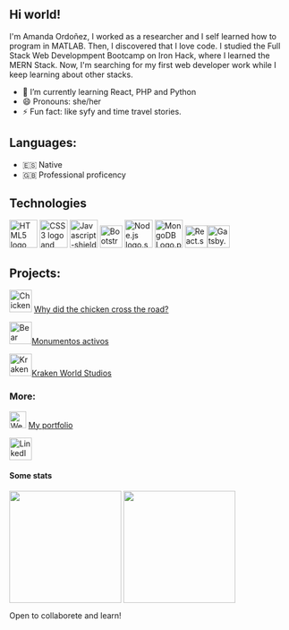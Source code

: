 ## Hi world!
I'm Amanda Ordoñez, I worked as a researcher and I self learned how to program in MATLAB. Then, I discovered that I love code. I studied the Full Stack Web Developmpent Bootcamp on Iron Hack, where I learned the MERN Stack. Now, I'm searching for my first web developer work while I keep learning about other stacks.


- 🌱 I’m currently learning React, PHP and Python
- 😄 Pronouns: she/her
- ⚡ Fun fact: like syfy and time travel stories. 


## Languages:

- :es: Native
- :gb: Professional proficency

## Technologies
<img src="https://upload.wikimedia.org/wikipedia/commons/thumb/6/61/HTML5_logo_and_wordmark.svg/1200px-HTML5_logo_and_wordmark.svg.png" alt="HTML5 logo and wordmark.svg" height=50px> <img src="https://upload.wikimedia.org/wikipedia/commons/thumb/d/d5/CSS3_logo_and_wordmark.svg/1200px-CSS3_logo_and_wordmark.svg.png" alt="CSS3 logo and wordmark.svg" height=50px>  <img src="https://upload.wikimedia.org/wikipedia/commons/thumb/d/d4/Javascript-shield.svg/256px-Javascript-shield.svg.png" alt="Javascript-shield" height=50px> <img src="https://upload.wikimedia.org/wikipedia/commons/thumb/b/b2/Bootstrap_logo.svg/1200px-Bootstrap_logo.svg.png" alt="Bootstrap logo.svg" height=40px> <img src="https://upload.wikimedia.org/wikipedia/commons/thumb/d/d9/Node.js_logo.svg/1200px-Node.js_logo.svg.png" alt="Node.js logo.svg" height=50px> <img src="https://upload.wikimedia.org/wikipedia/commons/thumb/e/eb/MongoDB_Logo.png/1200px-MongoDB_Logo.png" alt="MongoDB Logo.png" height=50px> <img src="https://upload.wikimedia.org/wikipedia/commons/thumb/4/47/React.svg/1200px-React.svg.png" alt="React.svg" height=40px><img src="https://www.gatsbyjs.com/Gatsby-Monogram.svg" alt="Gatsby.svg" height=40px>

## Projects:

<img src="https://www.flaticon.es/svg/static/icons/svg/3069/3069262.svg" alt="Chicken" height=40px> [Why did the chicken cross the road?](https://amanda-oc8.github.io/Why-did-the-chicken-cross-the-road/)

<img src="https://www.flaticon.es/svg/vstatic/svg/25/25870.svg?token=exp=1619429546~hmac=a571bcd372488c690d03d22d6195c488" alt="Bear and arbutus" height=40px>[Monumentos activos](https://monumentos-activos.herokuapp.com/)

<img src="https://www.flaticon.es/svg/static/icons/svg/2534/2534513.svg" alt="Kraken" height=40px>[Kraken World Studios](https://github.com/Amanda-OC8/kraken2)



### More:
<img src="https://www.flaticon.com/svg/vstatic/svg/3999/3999864.svg?token=exp=1619430121~hmac=2f10a307b0c2f68dd3254d408c0ae16b" alt="Web Portfolio" height=30px> [My portfolio](https://amanda-portfolio.netlify.app/)

<a href="https://www.linkedin.com/in/amanda-ordonez-cencerrado/"><img src="https://upload.wikimedia.org/wikipedia/commons/thumb/0/01/LinkedIn_Logo.svg/1200px-LinkedIn_Logo.svg.png" alt="LinkedIn Logo.svg" height=40px></a>



#### Some stats 
<img align="center" src="https://github-readme-stats.vercel.app/api/?username=Amanda-OC8"  height=200px/> <img align="center" src="https://github-readme-stats.vercel.app/api/top-langs/?username=Amanda-OC8&langs_count=4" height=200px/>
  
Open to collaborete and learn!

<!--
**Amanda-OC8/Amanda-OC8** is a ✨ _special_ ✨ repository because its `README.md` (this file) appears on your GitHub profile.

Here are some ideas to get you started:



- 👯 I’m looking to collaborate on ...

- 💬 Ask me about ...


- ⚡ Fun fact: ...
-->
